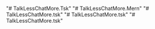 "# TalkLessChatMore.Tsk" 
"# TalkLessChatMore.Mern" 
"# TalkLessChatMore.tsk" 
"# TalkLessChatMore.tsk" 
"# TalkLessChatMore.tsk" 
